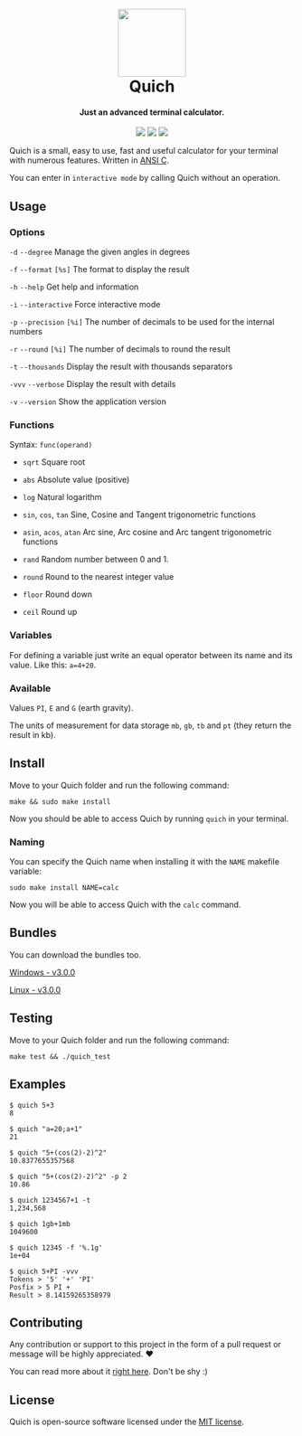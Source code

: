 <h1 align="center">
    <br>
    <img src="http://image.usbac.com.ve/Quich.svg" width=120>
    <br>
    Quich
    <br>
</h1>

<h4 align="center">Just an advanced terminal calculator.</h4>

<p align="center">
    <img src="https://travis-ci.org/Usbac/quich.svg?branch=master">
    <img src="https://img.shields.io/badge/stable-3.0.0-blue.svg">
    <img src="https://img.shields.io/badge/license-MIT-orange.svg">
</p>

Quich is a small, easy to use, fast and useful calculator for your terminal with numerous features. Written in [ANSI C](https://en.wikipedia.org/wiki/ANSI_C).

You can enter in `interactive mode` by calling Quich without an operation.

## Usage

### Options

`-d` `--degree` Manage the given angles in degrees

`-f` `--format` `[%s]` The format to display the result

`-h` `--help` Get help and information

`-i` `--interactive` Force interactive mode

`-p` `--precision` `[%i]` The number of decimals to be used for the internal numbers

`-r` `--round` `[%i]` The number of decimals to round the result

`-t` `--thousands` Display the result with thousands separators

`-vvv` `--verbose` Display the result with details

`-v` `--version` Show the application version

### Functions

Syntax: `func(operand)`

* `sqrt` Square root

* `abs` Absolute value (positive)

* `log` Natural logarithm

* `sin`, `cos`, `tan` Sine, Cosine and Tangent trigonometric functions

* `asin`, `acos`, `atan` Arc sine, Arc cosine and Arc tangent trigonometric functions

* `rand` Random number between 0 and 1.

* `round` Round to the nearest integer value

* `floor` Round down

* `ceil` Round up

### Variables

For defining a variable just write an equal operator between its name and its value. Like this: `a=4+20`.

### Available

Values `PI`, `E` and `G` (earth gravity).

The units of measurement for data storage `mb`, `gb`, `tb` and `pt` (they return the result in kb).

## Install

Move to your Quich folder and run the following command:

`make && sudo make install`

Now you should be able to access Quich by running `quich` in your terminal.

### Naming

You can specify the Quich name when installing it with the `NAME` makefile variable:

`sudo make install NAME=calc`

Now you will be able to access Quich with the `calc` command.

## Bundles

You can download the bundles too.

[Windows - v3.0.0](https://github.com/Usbac/quich/releases/download/v3.0.0/quich-windows.exe)

[Linux - v3.0.0](https://github.com/Usbac/quich/releases/download/v3.0.0/quich-linux)

## Testing

Move to your Quich folder and run the following command:

`make test && ./quich_test`

## Examples

```console
$ quich 5+3
8
```
```console
$ quich "a=20;a+1"
21
```
```console
$ quich "5+(cos(2)-2)^2"
10.8377655357568
```
```console
$ quich "5+(cos(2)-2)^2" -p 2
10.86
```
```console
$ quich 1234567+1 -t
1,234,568
```
```console
$ quich 1gb+1mb
1049600
```
```console
$ quich 12345 -f '%.1g'
1e+04
```
```console
$ quich 5+PI -vvv
Tokens > '5' '+' 'PI'
Posfix > 5 PI +
Result > 8.14159265358979
```

## Contributing

Any contribution or support to this project in the form of a pull request or message will be highly appreciated. ❤️

You can read more about it [right here](CONTRIBUTING.md). Don't be shy :)

## License

Quich is open-source software licensed under the [MIT license](https://github.com/Usbac/quich/blob/master/LICENSE).
